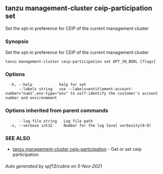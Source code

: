 ## tanzu management-cluster ceip-participation set

Set the opt-in preference for CEIP of the current management cluster

### Synopsis

Set the opt-in preference for CEIP of the current management cluster

```
tanzu management-cluster ceip-participation set OPT_IN_BOOL [flags]
```

### Options

```
  -h, --help            help for set
      --labels string   use --labels=entitlement-account-number="num1",env-type="env" to self-identify the customer's account number and environmment
```

### Options inherited from parent commands

```
      --log-file string   Log file path
  -v, --verbose int32     Number for the log level verbosity(0-9)
```

### SEE ALSO

* [tanzu management-cluster ceip-participation](tanzu_management-cluster_ceip-participation.md)	 - Get or set ceip participation

###### Auto generated by spf13/cobra on 5-Nov-2021
